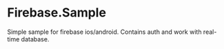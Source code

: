 # Firebase.Sample
Simple sample for firebase ios/android. Contains auth and work with real-time database.
